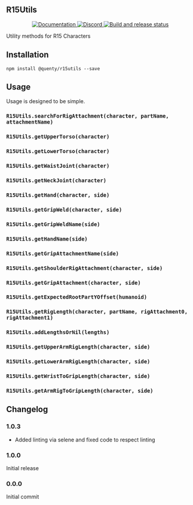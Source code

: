 ## R15Utils
<div align="center">
  <a href="http://quenty.github.io/api/">
    <img src="https://img.shields.io/badge/docs-website-green.svg" alt="Documentation" />
  </a>
  <a href="https://discord.gg/mhtGUS8">
    <img src="https://img.shields.io/badge/discord-nevermore-blue.svg" alt="Discord" />
  </a>
  <a href="https://github.com/Quenty/NevermoreEngine/actions">
    <img src="https://github.com/Quenty/NevermoreEngine/actions/workflows/build.yml/badge.svg" alt="Build and release status" />
  </a>
</div>

Utility methods for R15 Characters

## Installation
```
npm install @quenty/r15utils --save
```

## Usage
Usage is designed to be simple.

### `R15Utils.searchForRigAttachment(character, partName, attachmentName)`

### `R15Utils.getUpperTorso(character)`

### `R15Utils.getLowerTorso(character)`

### `R15Utils.getWaistJoint(character)`

### `R15Utils.getNeckJoint(character)`

### `R15Utils.getHand(character, side)`

### `R15Utils.getGripWeld(character, side)`

### `R15Utils.getGripWeldName(side)`

### `R15Utils.getHandName(side)`

### `R15Utils.getGripAttachmentName(side)`

### `R15Utils.getShoulderRigAttachment(character, side)`

### `R15Utils.getGripAttachment(character, side)`

### `R15Utils.getExpectedRootPartYOffset(humanoid)`

### `R15Utils.getRigLength(character, partName, rigAttachment0, rigAttachment1)`

### `R15Utils.addLengthsOrNil(lengths)`

### `R15Utils.getUpperArmRigLength(character, side)`

### `R15Utils.getLowerArmRigLength(character, side)`

### `R15Utils.getWristToGripLength(character, side)`

### `R15Utils.getArmRigToGripLength(character, side)`


## Changelog

### 1.0.3
- Added linting via selene and fixed code to respect linting

### 1.0.0
Initial release

### 0.0.0
Initial commit
